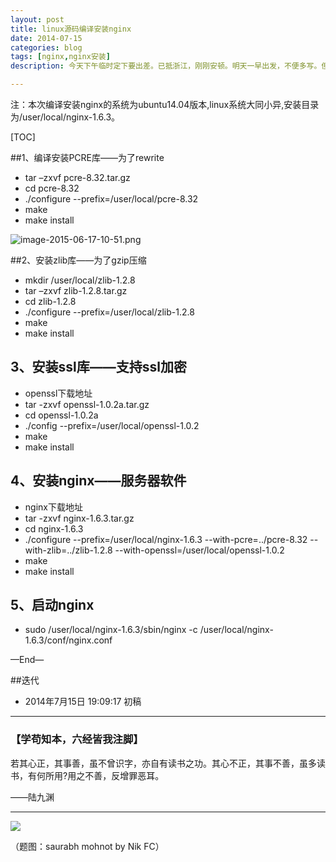 ```yaml
---
layout: post
title: linux源码编译安装nginx
date: 2014-07-15
categories: blog
tags: [nginx,nginx安装]
description: 今天下午临时定下要出差。已抵浙江，刚刚安顿。明天一早出发，不便多写。但会在工作之余尽量写。写不是义务，写本身就是写的报酬。

---
```


注：本次编译安装nginx的系统为ubuntu14.04版本,linux系统大同小异,安装目录为/user/local/nginx-1.6.3。





[TOC]

##1、编译安装PCRE库——为了rewrite

- tar –zxvf pcre-8.32.tar.gz
- cd pcre-8.32
- ./configure --prefix=/user/local/pcre-8.32
- make
- make install

![image-2015-06-17-10-51.png](http://upload-images.jianshu.io/upload_images/32598-b9ab149f1f314228.png)



##2、安装zlib库——为了gzip压缩

- mkdir /user/local/zlib-1.2.8
- tar –zxvf zlib-1.2.8.tar.gz
- cd zlib-1.2.8
- ./configure --prefix=/user/local/zlib-1.2.8
- make
- make install





## 3、安装ssl库——支持ssl加密
- openssl下载地址
- tar -zxvf openssl-1.0.2a.tar.gz
- cd openssl-1.0.2a
- ./config --prefix=/user/local/openssl-1.0.2
- make
- make install

## 4、安装nginx——服务器软件
- nginx下载地址
- tar -zxvf nginx-1.6.3.tar.gz
- cd nginx-1.6.3
- ./configure --prefix=/user/local/nginx-1.6.3 --with-pcre=../pcre-8.32 --with-zlib=../zlib-1.2.8 --with-openssl=/user/local/openssl-1.0.2
- make
- make install



## 5、启动nginx
- sudo /user/local/nginx-1.6.3/sbin/nginx -c /user/local/nginx-1.6.3/conf/nginx.conf



—End—

##迭代


* 2014年7月15日 19:09:17 初稿




---

### **【学苟知本，六经皆我注脚】**


若其心正，其事善，虽不曾识字，亦自有读书之功。其心不正，其事不善，虽多读书，有何所用?用之不善，反增罪恶耳。

——陆九渊


----




![](http://7d9mjz.com1.z0.glb.clouddn.com/20150913-220033.jpg)


（题图：saurabh mohnot by Nik FC）
